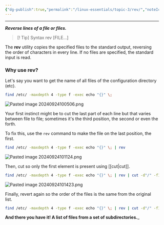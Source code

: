 ```yaml
---
{"dg-publish":true,"permalink":"/linux-essentials/topic-3/rev/","noteIcon":"1"}
---
```


---
___Reverse lines of a file or files.___

> [! Tip] Syntax
	rev [FILE...]


The **rev** utility copies the specified files to the standard output, reversing the order of characters in every line. If no files are specified, the standard input is read.

### Why use rev?

Let's say you want to get the name of all files of the configuration directory (etc).

```bash
find /etc/ -maxdepth 4 -type f -exec echo "{}" \;
```
![Pasted image 20240924100506.png](/img/user/Linux%20Essentials/Topic%203/Reference%20images/Pasted%20image%2020240924100506.png)

Your first instinct might be to cut the last part of each line but that varies between file to file; sometimes it's the third position, the second or even the forth.

To fix this, use the `rev` command to make the file on the last position, the first.

```bash
find /etc/ -maxdepth 4 -type f -exec echo "{}" \; | rev
```
![Pasted image 20240924101124.png](/img/user/Linux%20Essentials/Topic%203/Reference%20images/Pasted%20image%2020240924101124.png)

Then, cut so only the first element is present using [[cut\|cut]].

```bash
find /etc/ -maxdepth 4 -type f -exec echo "{}" \; | rev | cut -d"/" -f1
```
![Pasted image 20240924101423.png](/img/user/Linux%20Essentials/Topic%203/Reference%20images/Pasted%20image%2020240924101423.png)

Finally, revert again so the order of the files is the same from the original list.
```bash
find /etc/ -maxdepth 4 -type f -exec echo "{}" \; | rev | cut -d"/" -f1 | rev
```

__And there you have it! A list of files from a set of subdirectories.___